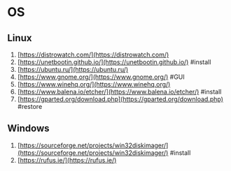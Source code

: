 # OS

## Linux

1. [https://distrowatch.com/](https://distrowatch.com/)
2. [https://unetbootin.github.io/](https://unetbootin.github.io/) #install
3. [https://ubuntu.ru/](https://ubuntu.ru/)
4. [https://www.gnome.org/](https://www.gnome.org/) #GUI
5. [https://www.winehq.org/](https://www.winehq.org/)
6. [https://www.balena.io/etcher/](https://www.balena.io/etcher/) #install
7. [https://gparted.org/download.php](https://gparted.org/download.php) #restore

## Windows

1. [https://sourceforge.net/projects/win32diskimager/](https://sourceforge.net/projects/win32diskimager/) #install
2. [https://rufus.ie/](https://rufus.ie/)
